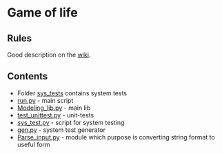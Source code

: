 # Game of life
## Rules
Good description on the [wiki](https://en.wikipedia.org/wiki/Conway%27s_Game_of_Life).
## Contents
* Folder [sys_tests](https://github.com/rvg77/Game_of_life/tree/dev/sys_tests) contains system tests <br />
* [run.py](https://github.com/rvg77/Game_of_life/blob/dev/run.py) - main script <br />
* [Modeling_lib.py](https://github.com/rvg77/Game_of_life/blob/dev/Modeling_lib.py) - main lib <br />
* [test_unittest.py](https://github.com/rvg77/Game_of_life/blob/dev/test_unittest.py) - unit-tests <br />
* [sys_test.py](https://github.com/rvg77/Game_of_life/blob/dev/sys_test.py) - script for system testing <br />
* [gen.py](https://github.com/rvg77/Game_of_life/blob/dev/gen.py) - system test generator <br />
* [Parse_input.py](https://github.com/rvg77/Game_of_life/blob/dev/Parse_input.py) - module which purpose is converting string format to useful form<br />
